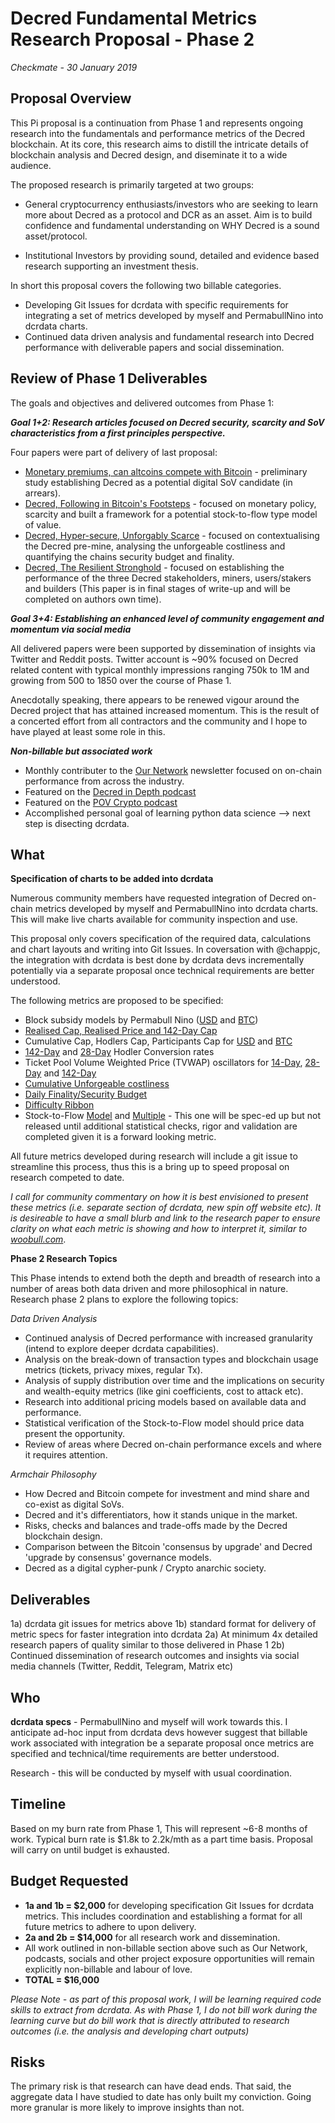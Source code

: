 # Decred Fundamental Metrics Research Proposal - Phase 2
*Checkmate - 30 January 2019*

## Proposal Overview

This Pi proposal is a continuation from Phase 1 and represents ongoing research into the fundamentals and performance metrics of the Decred blockchain. At its core, this research aims to distill the intricate details of blockchain analysis and Decred design, and diseminate it to a wide audience.

The proposed research is primarily targeted at two groups:
- General cryptocurrency enthusiasts/investors who are seeking to learn more about Decred as a protocol and DCR as an asset. Aim is to build confidence and fundamental understanding on WHY Decred is a sound asset/protocol.

- Institutional Investors by providing sound, detailed and evidence based research supporting an investment thesis.

In short this proposal covers the following two billable categories.
- Developing Git Issues for dcrdata with specific requirements for integrating a set of metrics developed by myself and PermabullNino into dcrdata charts.
- Continued data driven analysis and fundamental research into Decred performance with deliverable papers and social dissemination.

## Review of Phase 1 Deliverables

The goals and objectives and delivered outcomes from Phase 1:

***Goal 1+2: Research articles focused on Decred security, scarcity and SoV characteristics from a first principles perspective.***

Four papers were part of delivery of last proposal:
- [Monetary premiums, can altcoins compete with Bitcoin](https://medium.com/@_Checkmatey_/monetary-premiums-can-altcoins-compete-with-bitcoin-54c97a92c6d4) - preliminary study establishing Decred as a potential digital SoV candidate (in arrears).
- [Decred, Following in Bitcoin's Footsteps](https://medium.com/@_Checkmatey_/decred-following-in-bitcoins-footsteps-f8d0e0bbaff5) - focused on monetary policy, scarcity and built a framework for a potential stock-to-flow type model of value.
- [Decred, Hyper-secure, Unforgably Scarce](https://medium.com/@_Checkmatey_/decred-hypersecure-unforgeably-scarce-e076b91a2be) - focused on contextualising the Decred pre-mine, analysing the unforgeable costliness and quantifying the chains security budget and finality.
- [Decred, The Resilient Stronghold](https://github.com/checkmatey/checkonchain/blob/master/research_articles/dcr_useradoption/dcr_useradoption.md) - focused on establishing the performance of the three Decred stakeholders, miners, users/stakers and builders (This paper is in final stages of write-up and will be completed on authors own time).

***Goal 3+4: Establishing an enhanced level of community engagement and momentum via social media***

All delivered papers were been supported by dissemination of insights via Twitter and Reddit posts. Twitter account is ~90% focused on Decred related content with typical monthly impressions ranging 750k to 1M and growing from 500 to 1850 over the course of Phase 1.

Anecdotally speaking, there appears to be renewed vigour around the Decred project that has attained increased momentum. This is the result of a concerted effort from all contractors and the community and I hope to have played at least some role in this.

***Non-billable but associated work***

- Monthly contributer to the [Our Network](https://ournetwork.substack.com/p/our-network-issue-2) newsletter focused on on-chain performance from across the industry.
- Featured on the [Decred in Depth podcast](https://www.youtube.com/watch?v=2JbMWgJUoSQ)
- Featured on the [POV Crypto podcast](https://www.youtube.com/watch?v=7m1kfM0fqaE)
- Accomplished personal goal of learning python data science --> next step is disecting dcrdata.

## What
**Specification of charts to be added into dcrdata**

Numerous community members have requested integration of Decred on-chain metrics developed by myself and PermabullNino into dcrdata charts. This will make live charts available for community inspection and use.

This proposal only covers specification of the required data, calculations and chart layouts and writing into Git Issues. In coversation with @chappjc, the integration with dcrdata is best done by dcrdata devs incrementally potentially via a separate proposal once technical requirements are better understood.

The following metrics are proposed to be specified:
- Block subsidy models by Permabull Nino ([USD](https://miro.medium.com/max/1844/1*sK7IGFqiQ5Nrf831BhEUfQ.png) and [BTC](https://miro.medium.com/max/1843/1*tYb0fdLtJY9PqcGyhFuT6Q.png))
- [Realised Cap, Realised Price and 142-Day Cap](https://miro.medium.com/max/1510/1*NpMJNsSxkPaZP5aHBhml2A.png)
- Cumulative Cap, Hodlers Cap, Participants Cap for [USD](https://miro.medium.com/max/1636/1*QLQfPaduSrcyR3U4beQx0w.png) and [BTC](https://miro.medium.com/max/1631/1*wTMJgilQsWE54qT_Yo2SUw.png)
- [142-Day](https://miro.medium.com/max/1522/1*CreqBtFHjLTuuhUDB-WeAg.png) and [28-Day](https://miro.medium.com/max/1545/1*OcPCpGF_U2h4weaSA3KRXw.png) Hodler Conversion rates
- Ticket Pool Volume Weighted Price (TVWAP) oscillators for [14-Day](https://miro.medium.com/max/1549/1*dKnx7iW6x_pUdgmcghYRBQ.png), [28-Day](https://miro.medium.com/max/1334/1*ktIRbXlz0mtjZbIfk1o6yA.png) and [142-Day](https://miro.medium.com/max/1506/1*qYVwBqf6Hb98f7QyeNdu-g.png)
- [Cumulative Unforgeable costliness](https://miro.medium.com/max/1280/1*SA8wYN3TUC7CqunFnUR3Yg.png)
- [Daily Finality/Security Budget](https://miro.medium.com/max/1449/1*GQIeyHj1yGeqNdZcU8mxmw.png)
- [Difficulty Ribbon](https://github.com/checkmatey/checkonchain/blob/master/research_articles/our_network_articles/week1_20191225/images/insight_3.png?raw=true)
- Stock-to-Flow [Model](https://miro.medium.com/max/1150/1*6bectH0xB7QfNoFDrDx5Hw.png) and [Multiple](https://miro.medium.com/max/1304/1*WeRtp2iWPaZDfKQDDQqxtg.png) - This one will be spec-ed up but not released until additional statistical checks, rigor and validation are completed given it is a forward looking metric.

All future metrics developed during research will include a git issue to streamline this process, thus this is a bring up to speed proposal on research competed to date.

*I call for community commentary on how it is best envisioned to present these metrics (i.e. separate section of dcrdata, new spin off website etc). It is desireable to have a small blurb and link to the research paper to ensure clarity on what each metric is showing and how to interpret it, similar to [woobull.com](http://charts.woobull.com/bitcoin-rvt-ratio/)*.

**Phase 2 Research Topics**

This Phase intends to extend both the depth and breadth of research into a number of areas both data driven and more philosophical in nature. Research phase 2 plans to explore the following topics:

*Data Driven Analysis*
- Continued analysis of Decred performance with increased granularity (intend to explore deeper dcrdata capabilities).
- Analysis on the break-down of transaction types and blockchain usage metrics (tickets, privacy mixes, regular Tx).
- Analysis of supply distribution over time and the implications on security and wealth-equity metrics (like gini coefficients, cost to attack etc).
- Research into additional pricing models based on available data and performance.
- Statistical verification of the Stock-to-Flow model should price data present the opportunity.
- Review of areas where Decred on-chain performance excels and where it requires attention.

*Armchair Philosophy*
- How Decred and Bitcoin compete for investment and mind share and co-exist as digital SoVs.
- Decred and it's differentiators, how it stands unique in the market.
- Risks, checks and balances and trade-offs made by the Decred blockchain design.
- Comparison between the Bitcoin 'consensus by upgrade' and Decred 'upgrade by consensus' governance models.
- Decred as a digital cypher-punk / Crypto anarchic society.

## Deliverables
1a) dcrdata git issues for metrics above
1b) standard format for delivery of metric specs for faster integration into dcrdata
2a) At minimum 4x detailed research papers of quality similar to those delivered in Phase 1
2b) Continued dissemination of research outcomes and insights via social media channels (Twitter, Reddit, Telegram, Matrix etc)

## Who
**dcrdata specs** - PermabullNino and myself will work towards this. I anticipate ad-hoc input from dcrdata devs however suggest that billable work associated with integration be a separate proposal once metrics are specified and technical/time requirements are better understood.

Research - this will be conducted by myself with usual coordination.

## Timeline
Based on my burn rate from Phase 1, This will represent ~6-8 months of work. Typical burn rate is $1.8k to 2.2k/mth as a part time basis. Proposal will carry on until budget is exhausted.

## Budget Requested
- **1a and 1b = $2,000** for developing specification Git Issues for dcrdata metrics. This includes coordination and establishing a format for all future metrics to adhere to upon delivery.
- **2a and 2b = $14,000** for all research work and dissemination.
- All work outlined in non-billable section above such as Our Network, podcasts, socials and other project exposure opportunities will remain explicitly non-billable and labour of love.
- **TOTAL = $16,000**

*Please Note - as part of this proposal work, I will be learning required code skills to extract from dcrdata. As with Phase 1, I do not bill work during the learning curve but do bill work that is directly attributed to research outcomes (i.e. the analysis and developing chart outputs)*

## Risks
The primary risk is that research can have dead ends. That said, the aggregate data I have studied to date has only built my conviction. Going more granular is more likely to improve insights than not. 


